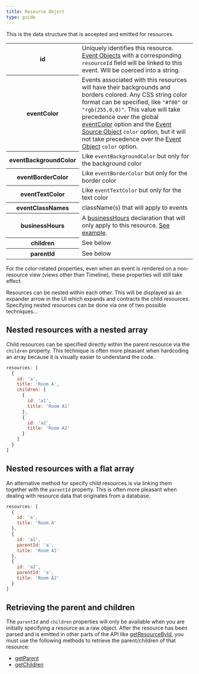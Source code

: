 ```yaml
---
title: Resource Object
type: guide
---
```


This is the data structure that is accepted and emitted for resources.

<table>
<tr>
<th>id</th>
<td>
Uniquely identifies this resource. <a href='event-object'>Event Objects</a> with a corresponding <code>resourceId</code> field will be linked to this event.
Will be coerced into a string.
</td>
</tr>
<tr>
<th>eventColor</th>
<td>
Events associated with this resources will have their backgrounds and borders colored. Any CSS string color format can be specified, like <code>"#f00"</code> or <code>"rgb(255,0,0)"</code>. This value will take precedence over the global <a href='eventColor'>eventColor</a> option and the <a href='event-source-object'>Event Source Object</a> <code>color</code> option, but it will not take precedence over the <a href='event-object'>Event Object</a> <code>color</code> option.
</td>
</tr>
<tr>
<th>eventBackgroundColor</th>
<td>
Like <code>eventBackgroundColor</code> but only for the background color
</td>
</tr>
<tr>
<th>eventBorderColor</th>
<td>
Like <code>eventBorderColor</code> but only for the border color
</td>
</tr>
<tr>
<th>eventTextColor</th>
<td>
Like <code>eventTextColor</code> but only for the text color
</td>
</tr>
<tr>
<th>eventClassNames</th>
<td>
className(s) that will apply to events
</td>
</tr>
<tr>
<th>businessHours</th>
<td>
A <a href='businessHours'>businessHours</a> declaration
that will only apply to this resource.
<a href='businessHours-per-resource'>See example</a>.
</td>
</tr>
<tr>
<th>children</th>
<td>
See below
</td>
</tr>
<tr>
<th>parentId</th>
<td>
See below
</td>
</tr>
</table>

For the color-related properties, even when an event is rendered on a non-resource view (views other than Timeline), these properties will still take effect.

Resources can be nested within each other. This will be displayed as an expander arrow in the UI which expands and contracts the child resources. Specifying nested resources can be done via one of two possible techniques...


## Nested resources with a nested array

Child resources can be specified directly within the parent resource via the `children` property. This technique is often more pleasant when hardcoding an array because it is visually easier to understand the code.

```js
resources: [
  {
    id: 'a',
    title: 'Room A',
    children: [
      {
        id: 'a1',
        title: 'Room A1'
      },
      {
        id: 'a2',
        title: 'Room A2'
      }
    ]
  }
]
```

## Nested resources with a flat array

An alternative method for specify child resources is via linking them together with the `parentId` property. This is often more pleasant when dealing with resource data that originates from a database.

```js
resources: [
  {
    id: 'a',
    title: 'Room A'
  },
  {
    id: 'a1',
    parentId: 'a',
    title: 'Room A1'
  },
  {
    id: 'a2',
    parentId: 'a',
    title: 'Room A2'
  }
]
```

## Retrieving the parent and children

The `parentId` and `children` properties will only be available when you are initially specifying a resource as a raw object. After the resource has been parsed and is emitted in other parts of the API like [getResourceById](getResourceById), you must use the following methods to retrieve the parent/children of that resource:

- [getParent](Resource::getParent)
- [getChildren](Resource::getChildren)
